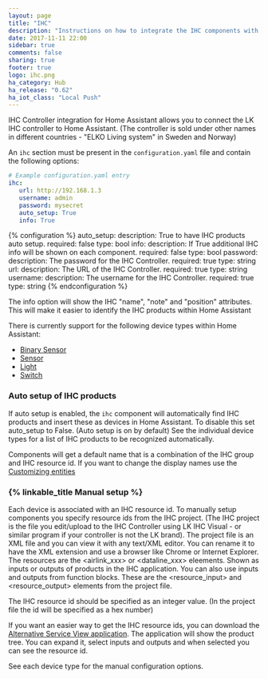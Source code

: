```yaml
---
layout: page
title: "IHC"
description: "Instructions on how to integrate the IHC components with Home Assistant"
date: 2017-11-11 22:00
sidebar: true
comments: false
sharing: true
footer: true
logo: ihc.png
ha_category: Hub
ha_release: "0.62"
ha_iot_class: "Local Push"
---
```


IHC Controller integration for Home Assistant allows you to connect the LK IHC controller to Home Assistant. 
(The controller is sold under other names in different countries - "ELKO Living system" in Sweden and Norway)

An `ihc` section must be present in the `configuration.yaml` file and contain the following options:

```yaml
# Example configuration.yaml entry
ihc:
   url: http://192.168.1.3
   username: admin
   password: mysecret
   auto_setup: True
   info: True
```

{% configuration %}
auto_setup:
  description: True to have IHC products auto setup.
  required: false
  type: bool
info:
  description: If True additional IHC info will be shown on each component.
  required: false
  type: bool
password:
  description: The password for the IHC Controller.
  required: true
  type: string
url:
  description: The URL of the IHC Controller.
  required: true
  type: string
username:
  description: The username for the IHC Controller.
  required: true
  type: string
{% endconfiguration %}

The info option will show the IHC "name", "note" and "position" attributes. 
This will make it easier to identify the IHC products within Home Assistant

There is currently support for the following device types within Home Assistant:

- [Binary Sensor](/components/binary_sensor.ihc/) 
- [Sensor](/components/sensor.ihc/) 
- [Light](/components/light.ihc/) 
- [Switch](/components/switch.ihc/) 

### Auto setup of IHC products

If auto setup is enabled, the `ihc` component will automatically find IHC products and insert these as devices in Home Assistant.
To disable this set auto_setup to False. (Auto setup is on by default)
See the individual device types for a list of IHC products to be recognized automatically.

Components will get a default name that is a combination of the IHC group and IHC resource id.
If you want to change the display names use the [Customizing entities](/docs/configuration/customizing-devices/)

### {% linkable_title Manual setup %}

Each device is associated with an IHC resource id.
To manually setup components you specify resource ids from the IHC project.
(The IHC project is the file you edit/upload to the IHC Controller using LK IHC Visual - or similar program if your controller is not the LK brand).
The project file is an XML file and you can view it with any text/XML editor. 
You can rename it to have the XML extension and use a browser like Chrome or Internet Explorer.
The resources are the \<airlink_xxx> or \<dataline_xxx> eleements.
Shown as inputs or outputs of products in the IHC application.
You can also use inputs and outputs from function blocks.
These are the \<resource_input> and \<resource_output> elements from the project file.

The IHC resource id should be specified as an integer value. (In the project file the id will be specified as a hex number)

If you want an easier way to get the IHC resource ids, you can download the [Alternative Service View application](https://www.dingus.dk/updated-ihc-alternative-service-view/).
The application will show the product tree. You can expand it, select inputs and outputs and when selected you can see the resource id.

See each device type for the manual configuration options.

